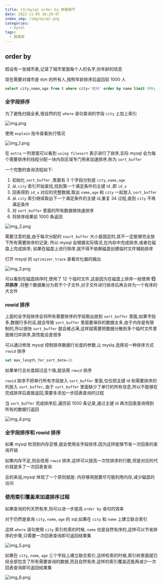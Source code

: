 ```yaml
---
title: (九)mysql order by 原理细节
date: 2022-11-05 16:29:47
index_img: /img/mysql.png
categories:
  - mysql
tags:
  - 数据库
---
```


## order by

假设有一张城市表,记录了城市里面每个人的名字,你年龄的信息

现在需要对城市是 `杭州` 的所有人,按照年龄排序后返回前 1000 人

```sql
select city,name,age from t where city='杭州' order by name limit 999;
```

### 全字段排序

为了避免扫描全表,很自然的在 `where` 语句查询的字段 `city` 上加上索引

![img.png](https://tva1.sinaimg.cn/large/008vK57jgy1h7ugsbrl2wj30th0fbjuw.jpg)

使用 `explain` 指令查看执行情况

![img_1.png](https://tva1.sinaimg.cn/large/008vK57jgy1h7ugsiczttj31bh041jxx.jpg)

在 `extra` 一列里面可以看到 `using filesort` 表示进行了排序,实际 mysql 会为每个需要排序的线程分配一块内存区域专门用来加速排序,称为 `sort_buffer`

一个完整的查询流程如下:
1. 初始化 `sort_buffer` ,里面有 3 个字段分别是 `city,name,age` 
2. 从 `city` 索引开始查找,找到第一个满足条件的主键 id ,即 `id_x`
3. 回表得到 `id_x` 对应的完整数据,取出 `name,age` 和 `city` 一起放入 `sort_buffer`
4. 从 `city` 索引继续取出下一个满足条件的主键 id,重复 34 过程,直到 `city` 不再满足条件
5. 对 `sort_buffer` 里面的所有数据做快速排序
6. 将排序结果前 1000 条返回

![img_2.png](https://tva1.sinaimg.cn/large/008vK57jgy1h7ugsnhzo9j30m60gbtd4.jpg)

需要注意的是,由于每次分配的 `sourt_buffer` 大小是固定的,其不一定能够完全放下所有需要排序的记录; 所以 mysql 会根据实际情况,在内存中完成排序,或者在磁盘上完成排序; 如果在磁盘上进行排序,就不得不依赖磁盘创建临时文件辅助排序

打开 msyql 的 `optimizer_trace` 查看优化器的输出

![img_3.png](https://tva1.sinaimg.cn/large/008vK57jgy1h7ugt1fzvoj30mt05twgy.jpg)

可以看到在磁盘排序时,使用了 12 个临时文件,这是因为在磁盘上排序一般使用 **归并排序** ,将整个数据集分为若干个子文件,对子文件进行排序后再合并为一个有序的大文件

### rowid 排序

上面的全字段排序会将所有需要排序的字段取出放到 `sort_buffer` 里面,如果字段多,数据行多的话,就会导致 `sort_buffer` 里面要保存的数据太多,由于内存是有限制的,所以很快 `sort_buffer` 就会被占满,这样就需要把数据分散到多个临时文件里面做归并排序,其性能会差很多

可以通过修改 mysql 控制排序数据行长度的参数,让 myslq 选择另一种排序方式 `rowid` 排序

```sql
set max_length_for_sort_date=16
```

如果单行总长度超过这个值,就该用 `rowid` 排序

`rowid` 排序不把单行所有字段放入 `sort_buffer` 里面,仅仅把主键 id 和需要排序的列放入 `sort_buffer`, 由于 `sort_buffer` 里面缺少了单行的所有信息,所以不能够在完成排序后直接返回,需要多添加一步回表查询的过程

当 `sort_buffer` 完成排序后,遍历前 1000 条记录,通过主键 id 再次回表查询得到所有的数据行返回

![img_4.png](https://tva1.sinaimg.cn/large/008vK57jgy1h7ugst18g8j30n10hhtf6.jpg)

### 全字段排序和 rowid 排序

如果 mysql 检测到内存足够,就会使用全字段排序,因为这样能够节省一次回表的查询开销

如果内存不足,则会改用 `rowid` 排序,这样可以提高一次性排序的行数,但是对应的代价就是多了一次回表查询

总的来说,mysql 体现了一个原则就是: 内存够用就要尽可能利用内存,减少磁盘的访问

### 使用索引覆盖来加速排序过程

如果查询的列天然有序,则可以进一步提高 `order by` 语句的效率

对于仍然是查询 `city`, `name`, `age` 的 sql,如果在 `city` 和 `name` 上建立联合索引

这样 `where` 语句使用 `city` 索引检索的时候, `name` 也是自然有序的,这样可以节省排序的步骤,只需要一次回表查询即可返回结果集

![img_5.png](https://tva1.sinaimg.cn/large/008vK57jgy1h7ugt8teb7j30lq08xacf.jpg)

如果在 `city`, `name`, `age` 三个字段上建立联合索引,这样检索的时候,索引树里面就已经全部包含了所有需要查询的数据,而且自然有序,这样的索引覆盖还能再减少一次回表查询即可返回结果集

![img_6.png](https://tva1.sinaimg.cn/large/008vK57jgy1h7ugtf3quvj30he09cmyt.jpg)